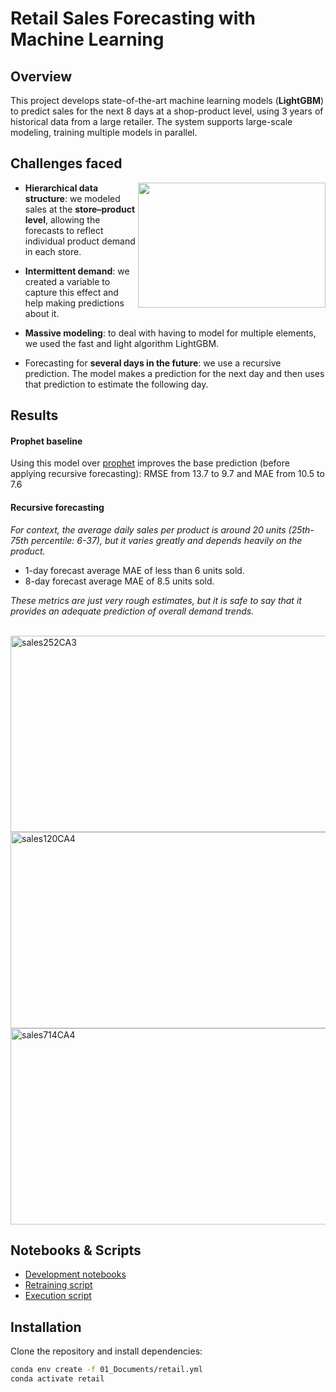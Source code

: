 
# Retail Sales Forecasting with Machine Learning
<!--
<img width="847" height="314" alt="sales202CA4" src="https://github.com/user-attachments/assets/99372e2e-a293-4817-9caa-119c3ea44344" />
-->
## Overview

This project develops state-of-the-art machine learning models (**LightGBM**) to predict sales for the next 8 days at a shop-product level, using 3 years of historical data from a large retailer. The system supports large-scale modeling, training multiple models in parallel.


## Challenges faced

<img align="right" width="300" height="200" src="https://github.com/user-attachments/assets/733099ad-1eba-4a19-8223-7d5be7952ff1">

- **Hierarchical data structure**:
we modeled sales at the **store–product level**, allowing the forecasts to reflect individual product demand in each store.  

- **Intermittent demand**: we created a variable to capture this effect and help making predictions about it.


- **Massive modeling**: to deal with having to model for multiple elements, we used the fast and light algorithm LightGBM.

- Forecasting for **several days in the future**: we use a recursive prediction. 
The model makes a prediction for the next day and then uses that prediction to estimate the following day. 




## Results

#### Prophet baseline
Using this model over [prophet](https://facebook.github.io/prophet/) improves the base prediction (before applying recursive forecasting): RMSE from 13.7 to 9.7 and MAE from 10.5 to 7.6

#### Recursive forecasting
<i>For context, the average daily sales per product is around 20 units (25th-75th percentile: 6-37), but it varies greatly and depends heavily on the product.
</i>

- 1-day forecast average MAE of less than 6 units sold.
- 8-day forecast average MAE of 8.5 units sold.

<i> These metrics are just very rough estimates, but it is safe to say that it provides an adequate prediction of overall demand trends.
</i>

<br>

<img width="847" height="314" alt="sales252CA3" src="https://github.com/user-attachments/assets/c6f43efe-09dd-4257-899d-6dfb2905f930" />

<img width="847" height="314" alt="sales120CA4" src="https://github.com/user-attachments/assets/a1c77e31-5a81-473f-9ebd-f1585a36b64c" />

<img width="847" height="314" alt="sales714CA4" src="https://github.com/user-attachments/assets/ead5686e-655a-44bd-b6c3-15cfeaf73e74" />


<br>

## Notebooks & Scripts

- [Development notebooks](https://github.com/adrianriverof/forecasting-retail/tree/master/03_Notebooks/02_Development)  
- [Retraining script](https://github.com/adrianriverof/forecasting-retail/blob/master/03_Notebooks/03_System/08_Retraining_code.py)
- [Execution script](https://github.com/adrianriverof/forecasting-retail/blob/master/03_Notebooks/03_System/09_Execution_code.py)


## Installation

Clone the repository and install dependencies:

```bash
conda env create -f 01_Documents/retail.yml
conda activate retail


